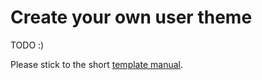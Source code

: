 Create your own user theme
===========================================================================

TODO :)

Please stick to the short [template manual][1].

[1]: https://github.com/haschek/PubwichFork/tree/development#custom-templates
